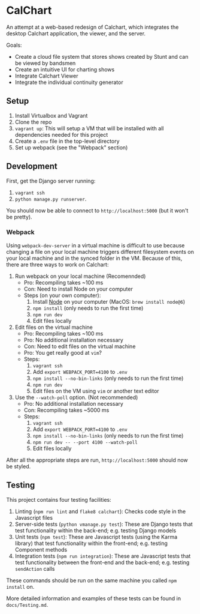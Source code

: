 # CalChart

An attempt at a web-based redesign of Calchart, which integrates the desktop Calchart application, the viewer, and the server.

Goals:
- Create a cloud file system that stores shows created by Stunt and can be viewed by bandsmen
- Create an intuitive UI for charting shows
- Integrate Calchart Viewer
- Integrate the individual continuity generator

## Setup

1. Install Virtualbox and Vagrant
2. Clone the repo
3. `vagrant up`: This will setup a VM that will be installed with all dependencies needed for this project
4. Create a `.env` file in the top-level directory
5. Set up webpack (see the "Webpack" section)

## Development

First, get the Django server running:

1. `vagrant ssh`
2. `python manage.py runserver`.

You should now be able to connect to `http://localhost:5000` (but it won't be pretty).

### Webpack

Using `webpack-dev-server` in a virtual machine is difficult to use because changing a file on your local machine triggers different filesystem events on your local machine and in the synced folder in the VM. Because of this, there are three ways to work on Calchart:

1. Run webpack on your local machine (Recomennded)
    * Pro: Recompiling takes ~100 ms
    * Con: Need to install Node on your computer
    * Steps (on your own computer):
        1. Install [Node](https://nodejs.org/en/download/) on your computer (MacOS: `brew install node@6`)
        2. `npm install` (only needs to run the first time)
        3. `npm run dev`
        4. Edit files locally
2. Edit files on the virtual machine
    * Pro: Recompiling takes ~100 ms
    * Pro: No additional installation necessary
    * Con: Need to edit files on the virtual machine
    * Pro: You get really good at `vim`?
    * Steps:
        1. `vagrant ssh`
        2. Add `export WEBPACK_PORT=4100` to `.env`
        3. `npm install --no-bin-links` (only needs to run the first time)
        4. `npm run dev`
        5. Edit files on the VM using `vim` or another text editor
3. Use the `--watch-poll` option. (Not recommended)
    * Pro: No additional installation necessary
    * Con: Recompiling takes ~5000 ms
    * Steps:
        1. `vagrant ssh`
        2. Add `export WEBPACK_PORT=4100` to `.env`
        3. `npm install --no-bin-links` (only needs to run the first time)
        4. `npm run dev -- --port 4100 --watch-poll`
        5. Edit files locally

After all the appropriate steps are run, `http://localhost:5000` should now be styled.

## Testing

This project contains four testing facilities:

1. Linting (`npm run lint` and `flake8 calchart`): Checks code style in the Javascript files
2. Server-side tests (`python vmanage.py test`): These are Django tests that test functionality within the back-end; e.g. testing Django models
3. Unit tests (`npm test`): These are Javascript tests (using the Karma library) that test functionality within the front-end; e.g. testing Component methods
4. Integration tests (`npm run integration`): These are Javascript tests that test functionality between the front-end and the back-end; e.g. testing `sendAction` calls

These commands should be run on the same machine you called `npm install` on.

More detailed information and examples of these tests can be found in `docs/Testing.md`.
